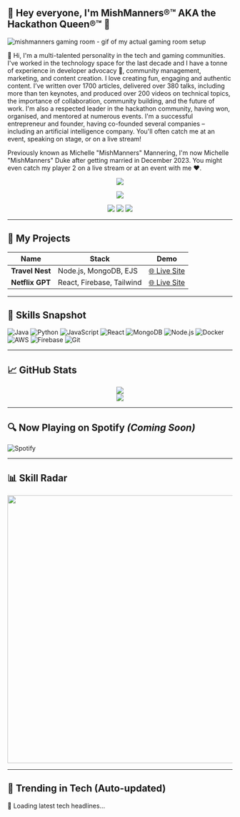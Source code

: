 <!-- APARNA ANAND - ADVANCED GITHUB README -->

## :wave: Hey everyone, I'm MishManners®™ AKA the Hackathon Queen®™ :wave:
<!--
**MishManners/MishManners** is a ✨ _special_ ✨ repository because its `README.md` (this file) appears on your GitHub profile -->

<!-- <img src=""> this is another way you can add in images and allows you to scale them -->

![mishmanners gaming room - gif of my actual gaming room setup](https://github.com/aparna22-13/aparna22-13/blob/main/MishManners%20Room%20animated.gif)  

:wave: Hi, I'm a multi-talented personality in the tech and gaming communities. I've worked in the technology space for the last decade and I have a tonne of experience in developer advocacy 🥑, community management, marketing, and content creation. I love creating fun, engaging and authentic content. I’ve written over 1700 articles, delivered over 380 talks, including more than ten keynotes, and produced over 200 videos on technical topics, the importance of collaboration, community building, and the future of work. I'm also a respected leader in the hackathon community, having won, organised, and mentored at numerous events. I'm a successful entrepreneur and founder, having co-founded several companies – including an artificial intelligence company. You'll often catch me at an event, speaking on stage, or on a live stream!

Previously known as Michelle "MishManners" Mannering, I'm now Michelle "MishManners" Duke after getting married in December 2023. You might even catch my player 2 on a live stream or at an event with me :heart:.

<!-- ![2021-08-10 20-43-14 2021-08-10 20_45_32](https://user-images.githubusercontent.com/36594527/131284497-24a6db5f-d86d-4548-81cc-fa6aa186892c.gif) -->


<div align="center">
  <img src="https://capsule-render.vercel.app/api?type=waving&color=gradient&text=Hey,%20I'm%20Aparna%20Anand!&fontSize=40&fontAlignY=40&height=200&animation=fadeIn&desc=Software%20Developer%20%7C%20Cloud%20Enthusiast%20%7C%20Open%20Source%20Lover" />
</div>

<p align="center">
  <img src="https://readme-typing-svg.herokuapp.com?font=Fira+Code&pause=1000&center=true&vCenter=true&color=F76B8A&width=435&lines=MERN+Stack+Dev+%7C+Java+%7C+Cloud+%7C+DSA+Fanatic" />
</p>

<p align="center">
  <a href="mailto:aparnaanand058@gmail.com"><img src="https://img.shields.io/badge/Gmail-D14836?style=flat&logo=gmail&logoColor=white" /></a>
  <a href="https://linkedin.com/in/aparna132"><img src="https://img.shields.io/badge/LinkedIn-blue?style=flat&logo=linkedin&logoColor=white" /></a>
  <a href="https://github.com/aparna22-13"><img src="https://img.shields.io/github/followers/aparna22-13?label=GitHub&style=flat&logo=github" /></a>
</p>

---

## 🚀 My Projects

| Name            | Stack                     | Demo                                                      |
| --------------- | ------------------------- | --------------------------------------------------------- |
| **Travel Nest** | Node.js, MongoDB, EJS     | [🌐 Live Site](https://airbnb-412m.onrender.com/listings) |
| **Netflix GPT** | React, Firebase, Tailwind | [🌐 Live Site](https://netflix-gpt-ten-woad.vercel.app/)  |

---

## 🌟 Skills Snapshot

![Java](https://img.shields.io/badge/Java-%23ED8B00.svg?style=flat&logo=openjdk&logoColor=white)
![Python](https://img.shields.io/badge/Python-3776AB?style=flat&logo=python&logoColor=white)
![JavaScript](https://img.shields.io/badge/JavaScript-F7DF1E?style=flat&logo=javascript&logoColor=black)
![React](https://img.shields.io/badge/React-20232A?style=flat&logo=react&logoColor=61DAFB)
![MongoDB](https://img.shields.io/badge/MongoDB-4EA94B?style=flat&logo=mongodb&logoColor=white)
![Node.js](https://img.shields.io/badge/Node.js-339933?style=flat&logo=node.js&logoColor=white)
![Docker](https://img.shields.io/badge/Docker-2496ED?style=flat&logo=docker&logoColor=white)
![AWS](https://img.shields.io/badge/AWS-232F3E?style=flat&logo=amazon-aws&logoColor=white)
![Firebase](https://img.shields.io/badge/Firebase-FFCA28?style=flat&logo=firebase&logoColor=black)
![Git](https://img.shields.io/badge/Git-F05032?style=flat&logo=git&logoColor=white)

---

## 📈 GitHub Stats

<p align="center">
  <img src="https://github-readme-stats.vercel.app/api?username=aparna22-13&theme=radical&show_icons=true" />
  <br />
  <img src="https://github-readme-streak-stats.herokuapp.com/?user=aparna22-13&theme=radical" />
</p>

---

## 🔍 Now Playing on Spotify *(Coming Soon)*

![Spotify](https://your-vercel-deploy.vercel.app/api/spotify)

---

## 📊 Skill Radar 

<img src="https://your-image-hosting.com/skill-radar.png" width="600px" />

---

## 🚀 Trending in Tech (Auto-updated)

<!--START_TECH_TRENDS-->
📰 Loading latest tech headlines...
<!--END_TECH_TRENDS-->




